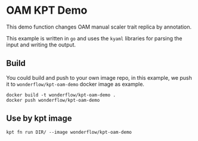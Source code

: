 # OAM KPT Demo

This demo function changes OAM manual scaler trait replica by annotation.

This example is written in `go` and uses the `kyaml` libraries for parsing the
input and writing the output.

## Build

You could build and push to your own image repo, in this example, we push it to `wonderflow/kpt-oam-demo` docker image as example.

```
docker build -t wonderflow/kpt-oam-demo .
docker push wonderflow/kpt-oam-demo
```

## Use by kpt image

```
kpt fn run DIR/ --image wonderflow/kpt-oam-demo
```
